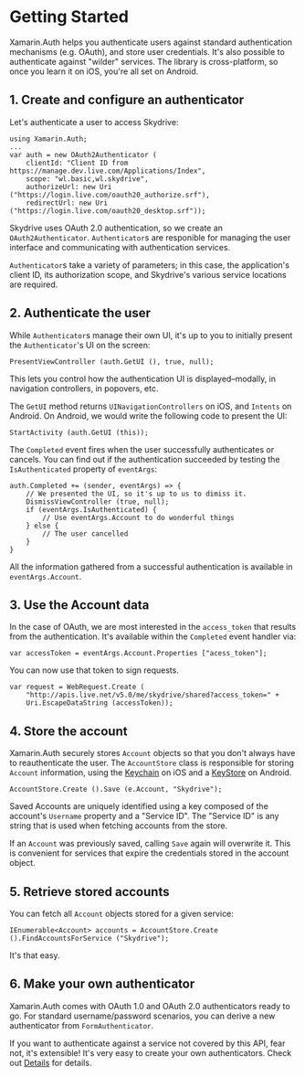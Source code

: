 # Getting Started

Xamarin.Auth helps you authenticate users against standard authentication mechanisms (e.g. OAuth), and store user credentials. It's also possible to authenticate against "wilder" services. The library is cross-platform, so once you learn it on iOS, you're all set on Android.




## 1. Create and configure an authenticator

Let's authenticate a user to access Skydrive:

    using Xamarin.Auth;
    ...
	var auth = new OAuth2Authenticator (
		clientId: "Client ID from https://manage.dev.live.com/Applications/Index",
		scope: "wl.basic,wl.skydrive",
		authorizeUrl: new Uri ("https://login.live.com/oauth20_authorize.srf"),
		redirectUrl: new Uri ("https://login.live.com/oauth20_desktop.srf"));

Skydrive uses OAuth 2.0 authentication, so we create an `OAuth2Authenticator`. `Authenticator`s are responible for managing the user interface and communicating with authentication services.

`Authenticator`s take a variety of parameters; in this case, the application's client ID, its authorization scope, and Skydrive's various service locations are required.




## 2. Authenticate the user

While `Authenticator`s manage their own UI, it's up to you to initially present the `Authenticator`'s UI on the screen:

	PresentViewController (auth.GetUI (), true, null);

This lets you control how the authentication UI is displayed–modally, in navigation controllers, in popovers, etc.

The `GetUI` method returns `UINavigationControllers` on iOS, and `Intents` on Android. On Android, we would write the following code to present the UI:

	StartActivity (auth.GetUI (this));

The `Completed` event fires when the user successfully authenticates or cancels. You can find out if the authentication succeeded by testing the `IsAuthenticated` property of `eventArgs`:

	auth.Completed += (sender, eventArgs) => {
		// We presented the UI, so it's up to us to dimiss it.
		DismissViewController (true, null);
		if (eventArgs.IsAuthenticated) {
			// Use eventArgs.Account to do wonderful things
		} else {
			// The user cancelled
		}
	}


All the information gathered from a successful authentication is available in `eventArgs.Account`.




## 3. Use the Account data

In the case of OAuth, we are most interested in the `access_token` that results from the authentication. It's available within the `Completed` event handler via:

	var accessToken = eventArgs.Account.Properties ["acess_token"];

You can now use that token to sign requests.

	var request = WebRequest.Create (
		"http://apis.live.net/v5.0/me/skydrive/shared?access_token=" +
		Uri.EscapeDataString (accessToken));




## 4. Store the account

Xamarin.Auth securely stores `Account` objects so that you don't always have to reauthenticate the user. The `AccountStore` class is responsible for storing `Account` information, using the [Keychain](https://developer.apple.com/library/ios/#documentation/security/Reference/keychainservices/Reference/reference.html) on iOS and a [KeyStore](http://developer.android.com/reference/java/security/KeyStore.html) on Android.

	AccountStore.Create ().Save (e.Account, "Skydrive");

Saved Accounts are uniquely identified using a key composed of the account's `Username` property and a "Service ID". The "Service ID" is any string that is used when fetching accounts from the store.

If an `Account` was previously saved, calling `Save` again will overwrite it. This is convenient for services that expire the credentials stored in the account object.




## 5. Retrieve stored accounts

You can fetch all `Account` objects stored for a given service:

	IEnumerable<Account> accounts = AccountStore.Create ().FindAccountsForService ("Skydrive");

It's that easy.




## 6. Make your own authenticator

Xamarin.Auth comes with OAuth 1.0 and OAuth 2.0 authenticators ready to go. For standard username/password scenarios, you can derive a new authenticator from `FormAuthenticator`.

If you want to authenticate against a service not covered by this API, fear not, it's extensible! It's very easy to create your own authenticators. Check out <a href="Details.md">Details</a> for details.


